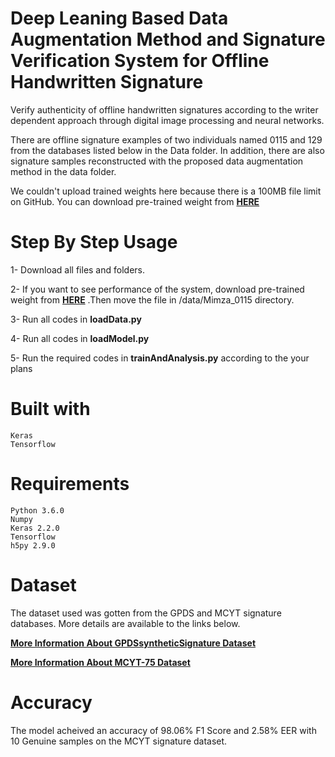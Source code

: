 # Deep Leaning Based Data Augmentation Method and Signature Verification System for Offline Handwritten Signature

Verify authenticity of offline handwritten signatures according to the writer dependent approach through digital image processing and neural networks.

There are offline signature examples of two individuals named 0115 and 129 from the databases listed below in the Data folder. In addition, there are also signature samples reconstructed with the proposed data augmentation method in the data folder.

We couldn't upload trained weights here because there is a 100MB file limit on GitHub. You can download pre-trained weight from **[HERE](http://mutluyapici.com/wp-content/uploads/2017/09/M0115_weight.h5)** 

# Step By Step Usage
      
   1- Download all files and folders.
   
   2- If you want to see performance of the system, download pre-trained weight from **[HERE](http://mutluyapici.com/wp-content/uploads/2017/09/M0115_weight.h5)**
  .Then move the file in /data/Mimza_0115 directory.
   
   3- Run all codes in **loadData.py**
   
   4- Run all codes in **loadModel.py**
   
   5- Run the required codes in **trainAndAnalysis.py**  according to the your plans
    

# Built with

    Keras
    Tensorflow

# Requirements

    Python 3.6.0
    Numpy
    Keras 2.2.0
    Tensorflow
    h5py 2.9.0
        

# Dataset

The dataset used was gotten from the GPDS and MCYT signature databases. More details are available to the links below.

**[More Information About GPDSsyntheticSignature Dataset](http://www.gpds.ulpgc.es/downloadnew/download.htm)**

**[More Information About MCYT-75 Dataset](http://atvs.ii.uam.es/atvs/mcyt75so.html)**

# Accuracy

The model acheived an accuracy of 98.06% F1 Score and 2.58% EER with 10 Genuine samples on the MCYT signature dataset. 
